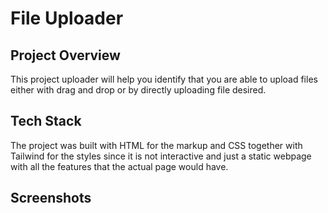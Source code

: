 # File Uploader

## Project Overview
This project uploader will help you identify that you are able to upload files either with drag and drop or by directly uploading file desired.

## Tech Stack
The project was built with HTML for the markup and CSS together with Tailwind for the styles since it is not interactive and just a static webpage with all the features that the actual page would have.

## Screenshots